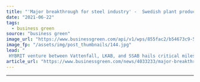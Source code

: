 ```yaml
---
title: "'Major breakthrough for steel industry' -  Swedish plant produces sponge iron using hydrogen"
date: "2021-06-22"
tags: 
  - business green
source: "business green"
image_url: "https://www.businessgreen.com/api/v1/wps/855fac2/b54673c9-5697-4d02-9517-1b6dc43da41e/3/Hybrit-pilot-plant-green-hydrogen-steel-185x114.jpg"
image_fp: "/assets/img/post_thumbnails/144.jpg"
lead: "
 HYBRIT venture between Vattenfall, LKAB, and SSAB hails critical milestone on path to zero carbon steelmaking ..."
article_url: "https://www.businessgreen.com/news/4033233/major-breakthrough-steel-industry-swedish-plant-produces-sponge-iron-hydrogen"
---
```


---

